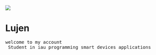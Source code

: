 
<img src="https://i.pinimg.com/564x/0d/ff/12/0dff12883e37d102981a1cbf01401a64.jpg">
<h1>Lujen</h1>
 <pre>welcome to my account
 Student in iau programming smart devices applications</pre>
 
 
<!--
**lujen2023/lujen2023** is a ✨ _special_ ✨ repository because its `README.md` (this file) appears on your GitHub profile.

Here are some ideas to get you started:

- 🔭 I’m currently working on ...
- 🌱 I’m currently learning ...
- 👯 I’m looking to collaborate on ...
- 🤔 I’m looking for help with ...
- 💬 Ask me about ...
- 📫 How to reach me: ...
- 😄 Pronouns: ...
- ⚡ Fun fact: ...
-->
